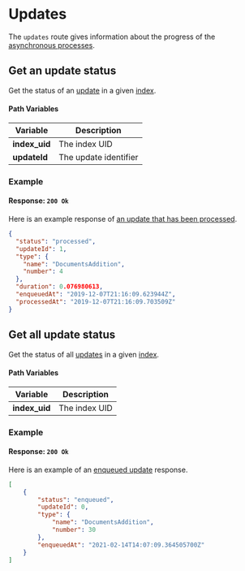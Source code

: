 # Updates

The `updates` route gives information about the progress of the [asynchronous processes](/learn/advanced/asynchronous_updates.md).

## Get an update status

<RouteHighlighter method="GET" route="/indexes/:index_uid/updates/:updateId"/>

Get the status of an [update](/learn/advanced/asynchronous_updates.md) in a given [index](/learn/core_concepts/indexes.md).

#### Path Variables

| Variable      | Description           |
| ------------- | --------------------- |
| **index_uid** | The index UID         |
| **updateId**  | The update identifier |

### Example

<CodeSamples id="get_update_1" />

#### Response: `200 Ok`

Here is an example response of [an update that has been processed](/learn/advanced/asynchronous_updates.md#understanding-updates).

```json
{
  "status": "processed",
  "updateId": 1,
  "type": {
    "name": "DocumentsAddition",
    "number": 4
  },
  "duration": 0.076980613,
  "enqueuedAt": "2019-12-07T21:16:09.623944Z",
  "processedAt": "2019-12-07T21:16:09.703509Z"
}
```

## Get all update status

<RouteHighlighter method="GET" route="/indexes/:index_uid/updates"/>

Get the status of all [updates](/learn/advanced/asynchronous_updates.md) in a given [index](/learn/core_concepts/indexes.md).

#### Path Variables

| Variable      | Description   |
| ------------- | ------------- |
| **index_uid** | The index UID |

### Example

<CodeSamples id="get_all_updates_1" />

#### Response: `200 Ok`

Here is an example of an [enqueued update](/learn/advanced/asynchronous_updates.md#understanding-updates) response.

```json
[
    {
        "status": "enqueued",
        "updateId": 0,
        "type": {
            "name": "DocumentsAddition",
            "number": 30
        },
        "enqueuedAt": "2021-02-14T14:07:09.364505700Z"
    }
]
```
